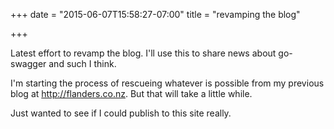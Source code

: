 +++
date = "2015-06-07T15:58:27-07:00"
title = "revamping the blog"

+++

Latest effort to revamp the blog. I'll use this to share news about go-swagger and such I think.

I'm starting the process of rescueing whatever is possible from my previous blog at http://flanders.co.nz.
But that will take a little while.

Just wanted to see if I could publish to this site really.
